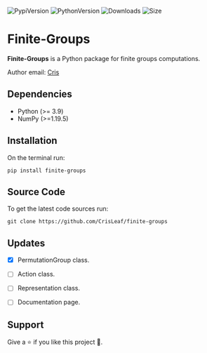 ![PypiVersion](https://img.shields.io/pypi/v/finite-groups?color=blue)
![PythonVersion](https://img.shields.io/pypi/pyversions/finite-groups)
![Downloads](https://img.shields.io/pypi/dm/finite-groups)
![Size](https://img.shields.io/github/repo-size/CrisLeaf/finite-groups?color=green)

# Finite-Groups
**Finite-Groups** is a Python package for finite groups computations.

Author email: [Cris](mailto:cristobal_javier@hotmail.com)

Dependencies
------------
- Python (>= 3.9)
- NumPy (>=1.19.5)

Installation
------------
On the terminal run:

    pip install finite-groups


Source Code
-----------
To get the latest code sources run:

    git clone https://github.com/CrisLeaf/finite-groups


Updates
-------
- [X] PermutationGroup class.
- [ ] Action class.
- [ ] Representation class.
- [ ] Documentation page.


Support
-------
Give a :star: if you like this project :hugs:.
